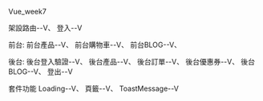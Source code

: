 Vue_week7

架設路由--V、
登入--V

前台:
前台產品--V、
前台購物車--V、
前台BLOG--V、

後台:
後台登入驗證--V、
後台產品--V、
後台訂單--V、
後台優惠券--V、
後台BLOG--V、
登出--V

套件功能
Loading--V、
頁籤--V、
ToastMessage--V
